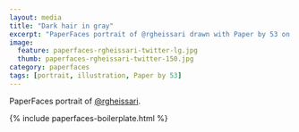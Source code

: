 ```yaml
---
layout: media
title: "Dark hair in gray"
excerpt: "PaperFaces portrait of @rgheissari drawn with Paper by 53 on an iPad."
image: 
  feature: paperfaces-rgheissari-twitter-lg.jpg
  thumb: paperfaces-rgheissari-twitter-150.jpg
category: paperfaces
tags: [portrait, illustration, Paper by 53]
---
```


PaperFaces portrait of [@rgheissari](http://twitter.com/rgheissari).

{% include paperfaces-boilerplate.html %}